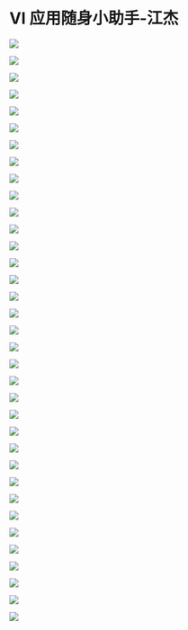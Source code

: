# VI 应用随身小助手-江杰

![](https://raw.githubusercontent.com/hellojd2018/ms_document/master/Qcon/Qcon_shanghai_2018/images/092236618rPZJeE/201905130922_4.png)


![](https://raw.githubusercontent.com/hellojd2018/ms_document/master/Qcon/Qcon_shanghai_2018/images/092236618rPZJeE/201905130922_5.png)


![](https://raw.githubusercontent.com/hellojd2018/ms_document/master/Qcon/Qcon_shanghai_2018/images/092236618rPZJeE/201905130922_6.png)


![](https://raw.githubusercontent.com/hellojd2018/ms_document/master/Qcon/Qcon_shanghai_2018/images/092236618rPZJeE/201905130922_7.png)


![](https://raw.githubusercontent.com/hellojd2018/ms_document/master/Qcon/Qcon_shanghai_2018/images/092236618rPZJeE/201905130922_8.png)


![](https://raw.githubusercontent.com/hellojd2018/ms_document/master/Qcon/Qcon_shanghai_2018/images/092236618rPZJeE/201905130922_9.png)


![](https://raw.githubusercontent.com/hellojd2018/ms_document/master/Qcon/Qcon_shanghai_2018/images/092236618rPZJeE/201905130922_10.png)


![](https://raw.githubusercontent.com/hellojd2018/ms_document/master/Qcon/Qcon_shanghai_2018/images/092236618rPZJeE/201905130922_11.png)


![](https://raw.githubusercontent.com/hellojd2018/ms_document/master/Qcon/Qcon_shanghai_2018/images/092236618rPZJeE/201905130922_12.png)


![](https://raw.githubusercontent.com/hellojd2018/ms_document/master/Qcon/Qcon_shanghai_2018/images/092236618rPZJeE/201905130922_13.png)


![](https://raw.githubusercontent.com/hellojd2018/ms_document/master/Qcon/Qcon_shanghai_2018/images/092236618rPZJeE/201905130922_14.png)


![](https://raw.githubusercontent.com/hellojd2018/ms_document/master/Qcon/Qcon_shanghai_2018/images/092236618rPZJeE/201905130922_15.png)


![](https://raw.githubusercontent.com/hellojd2018/ms_document/master/Qcon/Qcon_shanghai_2018/images/092236618rPZJeE/201905130922_16.png)


![](https://raw.githubusercontent.com/hellojd2018/ms_document/master/Qcon/Qcon_shanghai_2018/images/092236618rPZJeE/201905130922_17.png)


![](https://raw.githubusercontent.com/hellojd2018/ms_document/master/Qcon/Qcon_shanghai_2018/images/092236618rPZJeE/201905130922_18.png)


![](https://raw.githubusercontent.com/hellojd2018/ms_document/master/Qcon/Qcon_shanghai_2018/images/092236618rPZJeE/201905130922_19.png)


![](https://raw.githubusercontent.com/hellojd2018/ms_document/master/Qcon/Qcon_shanghai_2018/images/092236618rPZJeE/201905130922_20.png)


![](https://raw.githubusercontent.com/hellojd2018/ms_document/master/Qcon/Qcon_shanghai_2018/images/092236618rPZJeE/201905130922_21.png)


![](https://raw.githubusercontent.com/hellojd2018/ms_document/master/Qcon/Qcon_shanghai_2018/images/092236618rPZJeE/201905130922_22.png)


![](https://raw.githubusercontent.com/hellojd2018/ms_document/master/Qcon/Qcon_shanghai_2018/images/092236618rPZJeE/201905130922_23.png)


![](https://raw.githubusercontent.com/hellojd2018/ms_document/master/Qcon/Qcon_shanghai_2018/images/092236618rPZJeE/201905130922_24.png)


![](https://raw.githubusercontent.com/hellojd2018/ms_document/master/Qcon/Qcon_shanghai_2018/images/092236618rPZJeE/201905130922_25.png)


![](https://raw.githubusercontent.com/hellojd2018/ms_document/master/Qcon/Qcon_shanghai_2018/images/092236618rPZJeE/201905130922_26.png)


![](https://raw.githubusercontent.com/hellojd2018/ms_document/master/Qcon/Qcon_shanghai_2018/images/092236618rPZJeE/201905130922_27.png)


![](https://raw.githubusercontent.com/hellojd2018/ms_document/master/Qcon/Qcon_shanghai_2018/images/092236618rPZJeE/201905130922_28.png)


![](https://raw.githubusercontent.com/hellojd2018/ms_document/master/Qcon/Qcon_shanghai_2018/images/092236618rPZJeE/201905130922_29.png)


![](https://raw.githubusercontent.com/hellojd2018/ms_document/master/Qcon/Qcon_shanghai_2018/images/092236618rPZJeE/201905130922_30.png)


![](https://raw.githubusercontent.com/hellojd2018/ms_document/master/Qcon/Qcon_shanghai_2018/images/092236618rPZJeE/201905130922_31.png)


![](https://raw.githubusercontent.com/hellojd2018/ms_document/master/Qcon/Qcon_shanghai_2018/images/092236618rPZJeE/201905130922_32.png)


![](https://raw.githubusercontent.com/hellojd2018/ms_document/master/Qcon/Qcon_shanghai_2018/images/092236618rPZJeE/201905130922_33.png)


![](https://raw.githubusercontent.com/hellojd2018/ms_document/master/Qcon/Qcon_shanghai_2018/images/092236618rPZJeE/201905130922_34.png)


![](https://raw.githubusercontent.com/hellojd2018/ms_document/master/Qcon/Qcon_shanghai_2018/images/092236618rPZJeE/201905130922_35.png)


![](https://raw.githubusercontent.com/hellojd2018/ms_document/master/Qcon/Qcon_shanghai_2018/images/092236618rPZJeE/201905130922_36.png)


![](https://raw.githubusercontent.com/hellojd2018/ms_document/master/Qcon/Qcon_shanghai_2018/images/092236618rPZJeE/201905130922_37.png)


![](https://raw.githubusercontent.com/hellojd2018/ms_document/master/Qcon/Qcon_shanghai_2018/images/092236618rPZJeE/201905130922_38.png)


